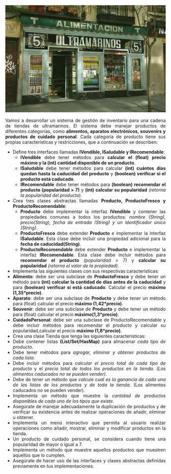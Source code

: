 <div align="justify">

<img src="img/ultramarinos.png">

Vamos a desarrollar un sistema de gestión de inventario para una cadena de tiendas de ultramarinos. El sistema debe manejar productos de diferentes categorías, como __alimentos, aparatos electrónicos, souvenirs y productos de cuidado personal__. Cada categoría de producto tiene sus propias características y restricciones, que a continuación se describen:

- Define tres interfaces llamadas __IVendible, ISaludable y IRecomendable__:
  - __IVendible__ debe tener métodos para __calcular el (float) precio máximo y la (int) cantidad disponible de un producto__.
  - __ISaludable__ debe tener métodos para calcular __(int) cuántos días quedan hasta la caducidad del producto__ y __(boolean) verificar si el producto está caducado__.
  - __IRecomendable__ debe tener métodos para __(boolean) recomendar el producto (popularidad > 7)__ y __(int) calcular su popularidad__ _(retorna la popularidad del producto)_.
- Crea tres clases abstractas llamadas __Producto, ProductoFresco  y ProductoRecomendable__:
  - __Producto__ debe implementar la interfaz __IVendible__ y contener las propiedades comunes a todos los productos: _nombre (String), precio(String), fecha de entrada (String) y un identificador único (String)_.
  - __ProductoFresco__ debe extender __Producto__ e implementar la interfaz __ISaludable__. Esta clase debe incluir una propiedad adicional para la __fecha de caducidad(String)__.
  - __ProductoRecomendable__ debe extender __Producto__ e implementar la interfaz __IRecomendable__. Esta clase debe incluir métodos para __recomendar el producto__ _(popularidad > 7)_ y __calcular su popularidad__ _(retorna el valor de la propiedad)_.
- Implementa las siguientes clases con sus respectivas características:
-  __Alimento__: debe ser una subclase de __ProductoFresco__ y debe tener un método para __(int) calcular la cantidad de días antes de la caducidad__ y para __(boolean) verificar si está caducado__. Calcular el precio __máximo (1,35*precio)__.
- __Aparato__: debe ser una subclase de __Producto__ y debe tener un método para (float) calcular el precio __máximo (1,42*precio)__.
- __Souvenir__: debe ser una subclase de __Producto__ y debe tener un método para (float) calcular el precio __máximo(1,3*precio)__.
- __CuidadoPersonal__: debe ser una subclase de ProductoRecomendable y debe incluir métodos para recomendar el producto y calcular su popularidad,calcular el precio __máximo (1,8*precio)__.
- Crea una clase Tienda que tenga las siguientes características:
- Debe contener listas __(List/Set/HasMap)__ para almacenar _cada tipo de producto_.
- Debe tener métodos para _agregar, eliminar y obtener productos de cada lista_.
- Debe incluir métodos para _calcular el precio total de cada tipo de producto_ y el _precio total de todos los productos en la tienda_. _(Los alimentos caducados no se pueden vender)_.
- Debe de tener un método que _calcule cual es la ganancia de cada una de las listas de los productos y de toda la tienda_. (Los alimentos caducados no se pueden vender).
- Implementa un método que muestre la _cantidad de productos disponibles de cada uno de los tipos que existe_.
- Asegúrate de manejar adecuadamente la duplicación de productos y de verificar su existencia antes de realizar operaciones de añadir, eliminar u obtener.
- Implementa un menú interactivo que permita al usuario realizar operaciones como añadir, mostrar, eliminar y modificar productos en la tienda.
- Un producto de cuidado personal, se considera cuando tiene una popularidad de mayor o igual a 7.
- Implementa un método que muestre aquellos productos que muestren aquellos que lo cumplen.
- Asegúrate de hacer uso de las interfaces y clases abstractas definidas previamente en tus implementaciones.

</div>